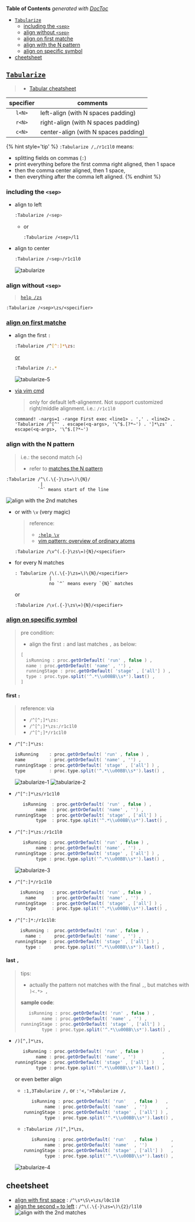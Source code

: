 <!-- START doctoc generated TOC please keep comment here to allow auto update -->
<!-- DON'T EDIT THIS SECTION, INSTEAD RE-RUN doctoc TO UPDATE -->
**Table of Contents**  *generated with [DocToc](https://github.com/thlorenz/doctoc)*

- [`Tabularize`](#tabularize)
  - [including the `<sep>`](#including-the-sep)
  - [align without `<sep>`](#align-without-sep)
  - [align on first matche](#align-on-first-matche)
  - [align with the N pattern](#align-with-the-n-pattern)
  - [align on specific symbol](#align-on-specific-symbol)
- [cheetsheet](#cheetsheet)

<!-- END doctoc generated TOC please keep comment here to allow auto update -->



## [`Tabularize`](https://github.com/godlygeek/tabular)
> - [Tabular cheatsheet](https://devhints.io/tabular)

| specifier | comments                             |
|:---------:|--------------------------------------|
|   `l<N>`  | left-align (with N spaces padding)   |
|   `r<N>`  | right-align (with N spaces padding)  |
|   `c<N>`  | center-align (with N spaces padding) |

{% hint style='tip' %}
`:Tabularize /,/r1c1l0` means:
* splitting fields on commas (`:`)
* print everything before the first comma right aligned, then 1 space
* then the comma center aligned, then 1 space,
* then everything after the comma left aligned.
{% endhint %}

### including the `<sep>`
- align to left
  ```bash
  :Tabularize /<sep>
  ```
  - or
    ```vim
    :Tabularize /<sep>/l1
    ```

- align to center
  ```bash
  :Tabularize /<sep>/r1c1l0
  ```

  ![tabularize](../../screenshot/vim/tabularize/tabu.gif)

### align without `<sep>`
> [`help /zs`](https://vimhelp.org/pattern.txt.html#%2F%5Czs)

```vim
:Tabularize /<sep>\zs/<specifier>
```

### [align on first matche](https://stackoverflow.com/a/11497961/2940319)
- align the first `:`
  ```bash
  :Tabularize /^[^:]*\zs:
  ```
  [or](https://stackoverflow.com/a/23840400/2940319)
  ```bash
  :Tabularize /:.*
  ```

  ![tabularize-5](../../screenshot/vim/tabularize/tabularize-5.gif)

- [via vim cmd](https://stackoverflow.com/questions/20435920/dynamic-vim-tabular-patterns)
  > only for default left-alignemnt. Not support customized right/middle alignment.
  > i.e.: `/r1c1l0`

  ```vim
  command! -nargs=1 -range First exec <line1> . ',' . <line2> . 'Tabularize /^[^' . escape(<q-args>, '\^$.[?*~') . ']*\zs' . escape(<q-args>, '\^$.[?*~')
  ```

### align with the N pattern
> i.e.: the second match (`=`)
> - refer to [matches the N pattern](tricky.html#matches-the-n-pattern)

```vim
:Tabularize /^\(.\{-}\zs=\)\{N}/
             |
            `^` means start of the line
```
![align with the 2nd matches](../../screenshot/vim/tabularize/tabularize-the2ndmatches.gif)

- or with `\v` (very magic)
  > reference:
  > - [`:help \v`](https://vimhelp.org/pattern.txt.html#%2F%5Cv)
  > - [vim pattern: overview of ordinary atoms](tricky.html#overview-of-ordinary-atoms)

  ```vim
  :Tabularize /\v^(.{-}\zs\=){N}/<specifier>
  ```

- for every N matches
  ```vim
  : Tabularize /\(.\{-}\zs=\)\{N}/<specifier>
               |
               no `^` means every `{N}` matches
  ```
  or

  ```vim
  :Tabularize /\v(.{-}\zs\=){N}/<specifier>
  ```

### [align on specific symbol](https://vi.stackexchange.com/a/12652/7389)
> pre condition:
> - align the first `:` and last matches `,` as below:
> ```groovy
> [
>   isRunning : proc.getOrDefault( 'run' , false ) ,
>   name : proc.getOrDefault( 'name' , '') ,
>   runningStage : proc.getOrDefault( 'stage' , ['all'] ) ,
>   type : proc.type.split('^.*\\u00BB\\s*').last() ,
> ]
> ```

#### first `:`
> reference: via
> - `/^[^;]*\zs:`
> - `/^[^;]*\zs:/r1c1l0`
> - `/^[^;]*/r1c1l0`

- `/^[^:]*\zs:`
  ```groovy
  isRunning    : proc.getOrDefault( 'run' , false ) ,
  name         : proc.getOrDefault( 'name' , '') ,
  runningStage : proc.getOrDefault( 'stage' , ['all'] ) ,
  type         : proc.type.split('^.*\\u00BB\\s*').last() ,
  ```
  ![tabularize-1](../../screenshot/vim/tabularize/tabularize-1.gif)
  ![tabularize-2](../../screenshot/vim/tabularize/tabularize-2.gif)

- `/^[^:]*\zs/r1c1l0`
  ```groovy
     isRunning  : proc.getOrDefault( 'run' , false ) ,
          name  : proc.getOrDefault( 'name' , '') ,
  runningStage  : proc.getOrDefault( 'stage' , ['all'] ) ,
          type  : proc.type.split('^.*\\u00BB\\s*').last() ,
  ```

- `/^[^:]*\zs:/r1c1l0`
  ```groovy
     isRunning : proc.getOrDefault( 'run' , false ) ,
          name : proc.getOrDefault( 'name' , '') ,
  runningStage : proc.getOrDefault( 'stage' , ['all'] ) ,
          type : proc.type.split('^.*\\u00BB\\s*').last() ,
  ```
  ![tabularize-3](../../screenshot/vim/tabularize/tabularize-3.gif)

- `/^[^:]*/r1c1l0`
  ```groovy
    isRunning   : proc.getOrDefault( 'run' , false ) ,
      name      : proc.getOrDefault( 'name' , '') ,
  runningStage  : proc.getOrDefault( 'stage' , ['all'] ) ,
      type      : proc.type.split('^.*\\u00BB\\s*').last() ,
  ```

- `/^[^:]*:/r1c1l0`:
  ```groovy
    isRunning :  proc.getOrDefault( 'run' , false ) ,
      name :     proc.getOrDefault( 'name' , '') ,
  runningStage : proc.getOrDefault( 'stage' , ['all'] ) ,
      type :     proc.type.split('^.*\\u00BB\\s*').last() ,
  ```

#### last `,`
> tips:
> - actually the pattern not matches with the final `,`, but matches with `)<.*> ,`
>
> **sample code**:
> ```groovy
>    isRunning : proc.getOrDefault( 'run' , false ) ,
>         name : proc.getOrDefault( 'name' , '') ,
> runningStage : proc.getOrDefault( 'stage' , ['all'] ) ,
>         type : proc.type.split('^.*\\u00BB\\s*').last() ,
> ```

- `/)[^,]*\zs,`
  ```groovy
     isRunning : proc.getOrDefault( 'run' , false )       ,
          name : proc.getOrDefault( 'name' , '')          ,
  runningStage : proc.getOrDefault( 'stage' , ['all'] )   ,
          type : proc.type.split('^.*\\u00BB\\s*').last() ,
  ```

  or even better align

  - `:1,3Tabularize /,` or `:'<,'>Tabularize /,`
    ```groovy
       isRunning : proc.getOrDefault( 'run'   , false )   ,
            name : proc.getOrDefault( 'name'  , '')       ,
    runningStage : proc.getOrDefault( 'stage' , ['all'] ) ,
            type : proc.type.split('^.*\\u00BB\\s*').last() ,
    ```
  - `:Tabularize /)[^,]*\zs,`
    ```groovy
       isRunning : proc.getOrDefault( 'run'   , false )     ,
            name : proc.getOrDefault( 'name'  , '')         ,
    runningStage : proc.getOrDefault( 'stage' , ['all'] )   ,
            type : proc.type.split('^.*\\u00BB\\s*').last() ,
    ```

  ![tabularize-4](../../screenshot/vim/tabularize/tabularize-4.gif)

## cheetsheet
- [align with first space](https://stackoverflow.com/a/15915827/2940319) : `/^\s*\S\+\zs/l0c1l0`
- [align the second `=` to left](https://stackoverflow.com/a/5424784/2940319) : `/^\(.\{-}\zs=\)\{2}/l1l0`
  ![align with the 2nd matches](../../screenshot/vim/tabularize/tabularize-the2ndmatches.gif)
